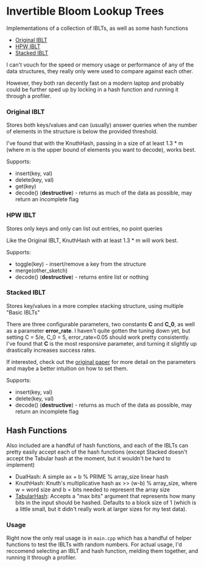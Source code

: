 #  Invertible Bloom Lookup Trees

Implementations of a collection of IBLTs, as well as some hash functions

- [Original IBLT](https://ieeexplore.ieee.org/document/6120248)
- [HPW IBLT](https://epubs.siam.org/doi/10.1137/1.9781611977585.ch21)
- [Stacked IBLT](https://drops.dagstuhl.de/entities/document/10.4230/LIPIcs.ESA.2024.54)

I can't vouch for the speed or memory usage or performance of any of the data structures, they really only were used to compare against each other.

However, they both ran decently fast on a modern laptop and probably could be further sped up by locking in a hash function and running it through a profiler.

### Original IBLT

Stores both keys/values and can (usually) answer queries when the number of elements in the structure is below the provided threshold.

I've found that with the KnuthHash, passing in a size of at least 1.3 * m (where m is the upper bound of elements you want to decode), works best.

Supports: 
- insert(key, val)
- delete(key, val)
- get(key)
- decode() (**destructive**) - returns as much of the data as possible, may return an incomplete flag

### HPW IBLT

Stores only keys and only can list out entries, no point queries

Like the Original IBLT, KnuthHash with at least 1.3 * m will work best.

Supports:
- toggle(key) - insert/remove a key from the structure
- merge(other_sketch)
- decode() (**destructive**) - returns entire list or nothing

### Stacked IBLT

Stores key/values in a more complex stacking structure, using multiple "Basic IBLTs"

There are three configurable parameters, two constants **C** and **C_0**, as well as a parameter **error_rate**. I haven't quite gotten the tuning down yet, but setting C = 5/e, C_0 = 5, error_rate=0.05 should work pretty consistently. I've found that **C** is the most responsive parameter, and turning it slightly up drastically increases success rates.

If interested, check out the [original paper](https://drops.dagstuhl.de/entities/document/10.4230/LIPIcs.ESA.2024.54) for more detail on the parameters and maybe a better intuition on how to set them.

Supports:
- insert(key, val)
- delete(key, val)
- decode() (**destructive**) - returns as much of the data as possible, may return an incomplete flag

## Hash Functions

Also included are a handful of hash functions, and each of the IBLTs can pretty easily accept each of the hash functions (except Stacked doesn't accept the Tabular hash at the moment, but it wouldn't be hard to implement)

- DualHash: A simple ax + b % PRIME % array_size linear hash
- KnuthHash: Knuth's multiplicative hash ax >> (w-b) % array_size, where w = word size and b = bits needed to represent the array size
- [TabularHash](https://en.wikipedia.org/wiki/Tabulation_hashing): Accepts a "max bits" argument that represents how many bits in the input should be hashed. Defaults to a block size of 1 (which is a little small, but it didn't really work at larger sizes for my test data).

### Usage

Right now the only real usage is in `main.cpp` which has a handful of helper functions to test the IBLTs with random numbers. For actual usage, I'd reccomend selecting an IBLT and hash function, melding them together, and running it through a profiler.  